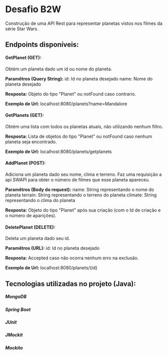 # Desafio B2W
Construção de uma API Rest para representar planetas vistos nos filmes da série Star Wars.

## Endpoints disponíveis:
#### GetPlanet (GET):
Obtém um planeta dado um id ou nome do planeta.

**Paramêtros (Query String):** 
id: Id no planeta desejado
name: Nome do planeta desejado

**Resposta:** 
Objeto do tipo "Planet" ou notFound caso contrario.

**Exemplo de Url:**
localhost:8080/planets?name=Mandalore

#### GetPlanets (GET):
Obtém uma lista com todos os planetas atuais, não utilizando nenhum filtro.

**Resposta:** 
Lista de objetos do tipo "Planet" ou notFound caso nenhum planeta seja encontrado.

**Exemplo de Url:**
localhost:8080/planets/getplanets

#### AddPlanet (POST):
Adiciona um planeta dado seu nome, clima e terreno. 
Faz uma requisição a api SWAPI para obter o número de filmes que esse planeta apareceu.

**Paramêtros (Body do request):** 
name: String representando o nome do planeta
terrain: String representando o terreno do planeta
climate: String representando o clima do planeta

**Resposta:** 
Objeto do tipo "Planet" após sua criação (com o Id de criação e o número de aparições).

#### DeletePlanet (DELETE):
Deleta um planeta dado seu id.

**Paramêtros (URL):** 
id: Id no planeta desejado

**Resposta:** 
Accepted caso não ocorra nenhum erro na exclusão.

**Exemplo de Url:**
localhost:8080/planets/{id}

## Tecnologias utilizadas no projeto (Java):
##### MongoDB
##### Spring Boot
##### JUnit
##### JMockit
##### Mockito
